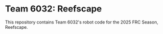# Team 6032: Reefscape
This repository contains Team 6032's robot code for the 2025 FRC Season, Reefscape.
